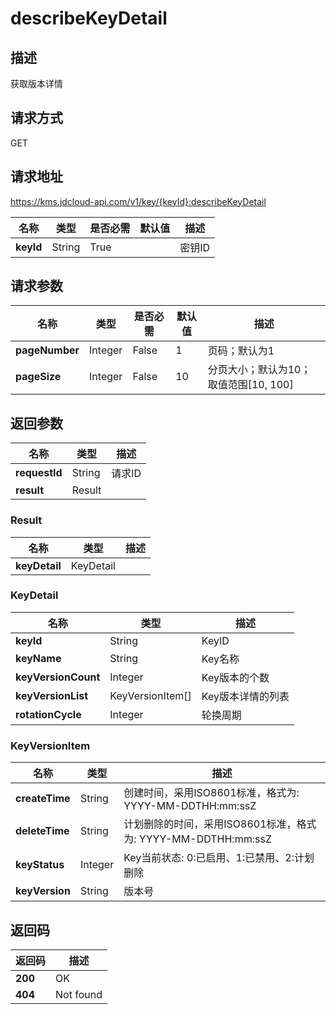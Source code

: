 # describeKeyDetail


## 描述
获取版本详情

## 请求方式
GET

## 请求地址
https://kms.jdcloud-api.com/v1/key/{keyId}:describeKeyDetail

|名称|类型|是否必需|默认值|描述|
|---|---|---|---|---|
|**keyId**|String|True| |密钥ID|

## 请求参数
|名称|类型|是否必需|默认值|描述|
|---|---|---|---|---|
|**pageNumber**|Integer|False|1|页码；默认为1|
|**pageSize**|Integer|False|10|分页大小；默认为10；取值范围[10, 100]|


## 返回参数
|名称|类型|描述|
|---|---|---|
|**requestId**|String|请求ID|
|**result**|Result| |

### Result
|名称|类型|描述|
|---|---|---|
|**keyDetail**|KeyDetail| |
### KeyDetail
|名称|类型|描述|
|---|---|---|
|**keyId**|String|KeyID|
|**keyName**|String|Key名称|
|**keyVersionCount**|Integer|Key版本的个数|
|**keyVersionList**|KeyVersionItem[]|Key版本详情的列表|
|**rotationCycle**|Integer|轮换周期|
### KeyVersionItem
|名称|类型|描述|
|---|---|---|
|**createTime**|String|创建时间，采用ISO8601标准，格式为: YYYY-MM-DDTHH:mm:ssZ|
|**deleteTime**|String|计划删除的时间，采用ISO8601标准，格式为: YYYY-MM-DDTHH:mm:ssZ|
|**keyStatus**|Integer|Key当前状态: 0:已启用、1:已禁用、2:计划删除|
|**keyVersion**|String|版本号|

## 返回码
|返回码|描述|
|---|---|
|**200**|OK|
|**404**|Not found|
